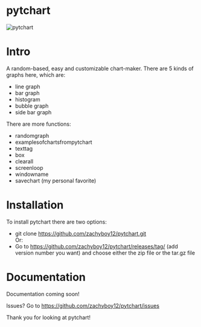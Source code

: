 # pytchart
![pytchart](https://user-images.githubusercontent.com/104463761/169386134-a58e2f66-5ca0-4431-aef0-59122ccf06a1.png)
# Intro
A random-based, easy and customizable chart-maker.
There are 5 kinds of graphs here, which are:
- line graph
- bar graph
- histogram
- bubble graph
- side bar graph

There are more functions:
- randomgraph
- examplesofchartsfrompytchart
- texttag
- box
- clearall
- screenloop
- windowname
- savechart (my personal favorite)

# Installation
To install pytchart there are two options:
- git clone https://github.com/zachyboy12/pytchart.git \
Or:
- Go to https://github.com/zachyboy12/pytchart/releases/tag/ (add version number you want) and choose either the zip file or the tar.gz file

# Documentation
Documentation coming soon!

Issues?
Go to https://github.com/zachyboy12/pytchart/issues

Thank you for looking at pytchart!
